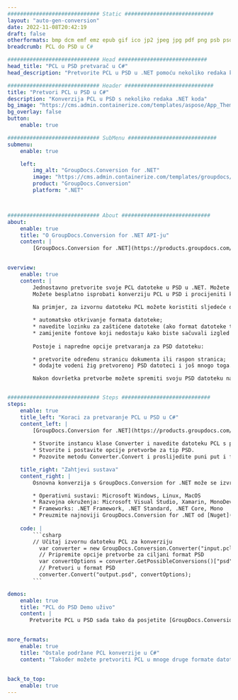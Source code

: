 ```yaml
---
############################# Static ############################
layout: "auto-gen-conversion"
date: 2022-11-08T20:42:19
draft: false
otherformats: bmp dcm emf emz epub gif ico jp2 jpeg jpg pdf png psb psd svg svgz tex tga tif tiff webp wmf wmz xps
breadcrumb: PCL do PSD u C#

############################# Head ############################
head_title: "PCL u PSD pretvarač u C#"
head_description: "Pretvorite PCL u PSD u .NET pomoću nekoliko redaka koda. Koristite GroupDocs Document Conversion API za pretvaranje preko 160 formata datoteka."

############################# Header ############################
title: "Pretvori PCL u PSD u C#"
description: "Konverzija PCL u PSD s nekoliko redaka .NET koda"
bg_image: "https://cms.admin.containerize.com/templates/aspose/App_Themes/V3/images/bg/header1.png"
bg_overlay: false
button:
    enable: true

############################# SubMenu ############################
submenu:
    enable: true

    left:
        img_alt: "GroupDocs.Conversion for .NET"
        image: "https://cms.admin.containerize.com/templates/groupdocs/images/product-logos/90x90-noborder/groupdocs-conversion-net.png"
        product: "GroupDocs.Conversion"
        platform: ".NET"



############################# About ############################
about:
    enable: true
    title: "O GroupDocs.Conversion for .NET API-ju"
    content: |
        [GroupDocs.Conversion for .NET](https://products.groupdocs.com/conversion/net/) može se koristiti za pretvaranje Microsoft Worda, Excela, PowerPointa, PDF-a, Visio i drugih formata. GroupDocs.Conversion je samostalni API koji je prikladan za pozadinske i interne sustave gdje su potrebne visoke performanse. Ne ovisi o softveru poput Microsofta ili Open Officea.
    

overview:
    enable: true
    content: |
        Jednostavno pretvorite svoje PCL datoteke u PSD u .NET. Možete koristiti samo nekoliko C# linija koda na bilo kojoj platformi po vašem izboru kao što su - Windows, Linux, macOS.
        Možete besplatno isprobati konverziju PCL u PSD i procijeniti kvalitetu rezultata konverzije. Uz jednostavne scenarije konverzije datoteka, možete isprobati naprednije opcije za učitavanje izvorne PCL datoteke i za spremanje izlaznog PSD rezultata. 
        
        Na primjer, za izvornu datoteku PCL možete koristiti sljedeće opcije učitavanja:

        * automatsko otkrivanje formata datoteke;
        * navedite lozinku za zaštićene datoteke (ako format datoteke to podržava);
        * zamijenite fontove koji nedostaju kako biste sačuvali izgled dokumenta.
        
        Postoje i napredne opcije pretvaranja za PSD datoteku:

        * pretvorite određenu stranicu dokumenta ili raspon stranica;
        * dodajte vodeni žig pretvorenoj PSD datoteci i još mnogo toga.

        Nakon dovršetka pretvorbe možete spremiti svoju PSD datoteku na lokalnu stazu datoteke ili bilo koju pohranu treće strane kao što su FTP, Amazon S3, Google Drive, Dropbox itd. Imajte na umu - da pretvorite PCL u {{ TO}} nema potrebe za instaliranjem bilo kakvog dodatnog softvera - poput MS Officea, Open Officea, Adobe Acrobat Readera itd.


############################# Steps ############################
steps:
    enable: true
    title_left: "Koraci za pretvaranje PCL u PSD u C#"
    content_left: |
        [GroupDocs.Conversion for .NET](https://products.groupdocs.com/conversion/net/) programerima olakšava pretvaranje PCL datoteke u PSD s nekoliko redaka koda.
        
        * Stvorite instancu klase Converter i navedite datoteku PCL s punim putem
        * Stvorite i postavite opcije pretvorbe za tip PSD.
        * Pozovite metodu Converter.Convert i proslijedite puni put i format (PSD) kao parametar

    title_right: "Zahtjevi sustava"
    content_right: |
        Osnovna konverzija s GroupDocs.Conversion for .NET može se izvršiti u samo nekoliko jednostavnih koraka. Naši API-ji podržani su na svim glavnim platformama i operativnim sustavima. Prije izvršavanja koda u nastavku, provjerite imate li sljedeće preduvjete instalirane na vašem sustavu.

        * Operativni sustavi: Microsoft Windows, Linux, MacOS
        * Razvojna okruženja: Microsoft Visual Studio, Xamarin, MonoDevelop
        * Frameworks: .NET Framework, .NET Standard, .NET Core, Mono
        * Preuzmite najnoviji GroupDocs.Conversion for .NET od [Nuget](https://www.nuget.org/packages/groupdocs.conversion)
         
    code: |
        ```csharp    
        // Učitaj izvornu datoteku PCL za konverziju
          var converter = new GroupDocs.Conversion.Converter("input.pcl");
          // Pripremite opcije pretvorbe za ciljani format PSD
          var convertOptions = converter.GetPossibleConversions()["psd"].ConvertOptions;
          // Pretvori u format PSD
          converter.Convert("output.psd", convertOptions);
        ```

demos:
    enable: true
    title: "PCL do PSD Demo uživo"
    content: |
       Pretvorite PCL u PSD sada tako da posjetite [GroupDocs.Conversion App](https://products.groupdocs.app/conversion/family) web mjesto. Online demo ima sljedeće prednosti
          

more_formats:
    enable: true
    title: "Ostale podržane PCL konverzije u C#"
    content: "Također možete pretvoriti PCL u mnoge druge formate datoteka. Pogledajte popis u nastavku."
       
       
back_to_top:
    enable: true
---
```

